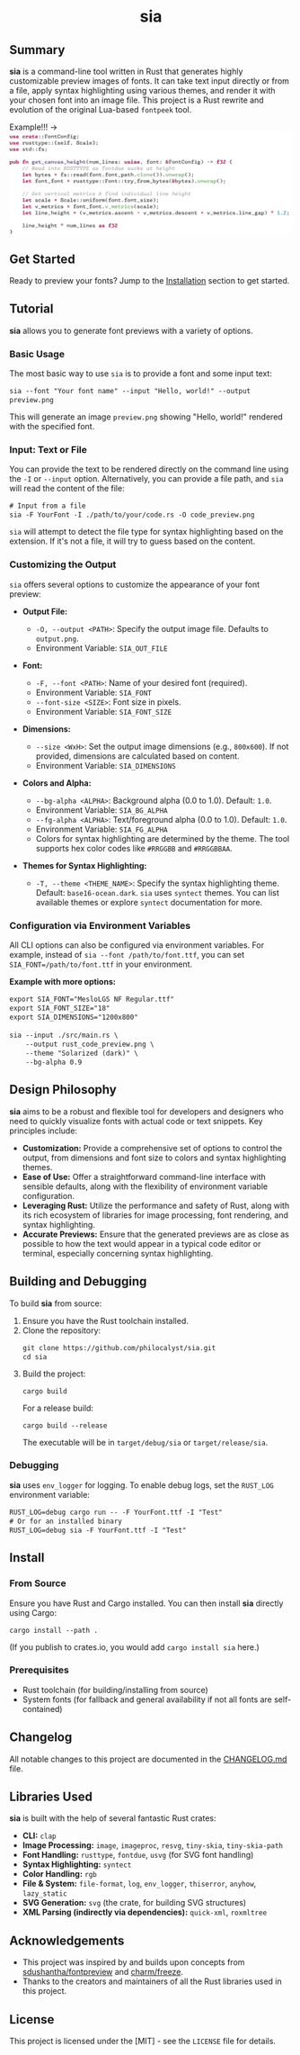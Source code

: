 <div align="center">

# sia

</div>

## Summary

**sia** is a command-line tool written in Rust that generates highly customizable preview images of fonts. It can take text input directly or from a file, apply syntax highlighting using various themes, and render it with your chosen font into an image file. This project is a Rust rewrite and evolution of the original Lua-based `fontpeek` tool.

Example!!! ->
![Language Version](example.png)

## Get Started

Ready to preview your fonts? Jump to the [Installation](#install) section to get started.

## Tutorial

**sia** allows you to generate font previews with a variety of options.

### Basic Usage

The most basic way to use `sia` is to provide a font and some input text:

```shell
sia --font "Your font name" --input "Hello, world!" --output preview.png
```

This will generate an image `preview.png` showing "Hello, world!" rendered with the specified font.

### Input: Text or File

You can provide the text to be rendered directly on the command line using the `-I` or `--input` option. Alternatively, you can provide a file path, and `sia` will read the content of the file:

```shell
# Input from a file
sia -F YourFont -I ./path/to/your/code.rs -O code_preview.png
```

`sia` will attempt to detect the file type for syntax highlighting based on the extension. If it's not a file, it will try to guess based on the content.

### Customizing the Output

`sia` offers several options to customize the appearance of your font preview:

*   **Output File:**
    *   `-O, --output <PATH>`: Specify the output image file. Defaults to `output.png`.
    *   Environment Variable: `SIA_OUT_FILE`

*   **Font:**
    *   `-F, --font <PATH>`: Name of your desired font (required).
    *   Environment Variable: `SIA_FONT`
    *   `--font-size <SIZE>`: Font size in pixels.
    *   Environment Variable: `SIA_FONT_SIZE`

*   **Dimensions:**
    *   `--size <WxH>`: Set the output image dimensions (e.g., `800x600`). If not provided, dimensions are calculated based on content.
    *   Environment Variable: `SIA_DIMENSIONS`

*   **Colors and Alpha:**
    *   `--bg-alpha <ALPHA>`: Background alpha (0.0 to 1.0). Default: `1.0`.
    *   Environment Variable: `SIA_BG_ALPHA`
    *   `--fg-alpha <ALPHA>`: Text/foreground alpha (0.0 to 1.0). Default: `1.0`.
    *   Environment Variable: `SIA_FG_ALPHA`
    *   Colors for syntax highlighting are determined by the theme. The tool supports hex color codes like `#RRGGBB` and `#RRGGBBAA`.

*   **Themes for Syntax Highlighting:**
    *   `-T, --theme <THEME_NAME>`: Specify the syntax highlighting theme. Default: `base16-ocean.dark`.
        `sia` uses `syntect` themes. You can list available themes or explore `syntect` documentation for more.

### Configuration via Environment Variables

All CLI options can also be configured via environment variables. For example, instead of `sia --font /path/to/font.ttf`, you can set `SIA_FONT=/path/to/font.ttf` in your environment.

**Example with more options:**

```shell
export SIA_FONT="MesloLGS NF Regular.ttf"
export SIA_FONT_SIZE="18"
export SIA_DIMENSIONS="1200x800"

sia --input ./src/main.rs \
    --output rust_code_preview.png \
    --theme "Solarized (dark)" \
    --bg-alpha 0.9
```

## Design Philosophy

**sia** aims to be a robust and flexible tool for developers and designers who need to quickly visualize fonts with actual code or text snippets. Key principles include:

*   **Customization:** Provide a comprehensive set of options to control the output, from dimensions and font size to colors and syntax highlighting themes.
*   **Ease of Use:** Offer a straightforward command-line interface with sensible defaults, along with the flexibility of environment variable configuration.
*   **Leveraging Rust:** Utilize the performance and safety of Rust, along with its rich ecosystem of libraries for image processing, font rendering, and syntax highlighting.
*   **Accurate Previews:** Ensure that the generated previews are as close as possible to how the text would appear in a typical code editor or terminal, especially concerning syntax highlighting.

## Building and Debugging

To build **sia** from source:

1.  Ensure you have the Rust toolchain installed.
2.  Clone the repository:
    ```shell
    git clone https://github.com/philocalyst/sia.git 
    cd sia
    ```
3.  Build the project:
    ```shell
    cargo build
    ```
    For a release build:
    ```shell
    cargo build --release
    ```
    The executable will be in `target/debug/sia` or `target/release/sia`.

### Debugging

**sia** uses `env_logger` for logging. To enable debug logs, set the `RUST_LOG` environment variable:

```shell
RUST_LOG=debug cargo run -- -F YourFont.ttf -I "Test"
# Or for an installed binary
RUST_LOG=debug sia -F YourFont.ttf -I "Test"
```

## Install

### From Source

Ensure you have Rust and Cargo installed. You can then install **sia** directly using Cargo:

```shell
cargo install --path .
```

(If you publish to crates.io, you would add `cargo install sia` here.)

### Prerequisites

*   Rust toolchain (for building/installing from source)
*   System fonts (for fallback and general availability if not all fonts are self-contained)

## Changelog

All notable changes to this project are documented in the [CHANGELOG.md](CHANGELOG.md) file.

## Libraries Used

**sia** is built with the help of several fantastic Rust crates:

*   **CLI:** `clap`
*   **Image Processing:** `image`, `imageproc`, `resvg`, `tiny-skia`, `tiny-skia-path`
*   **Font Handling:** `rusttype`, `fontdue`, `usvg` (for SVG font handling)
*   **Syntax Highlighting:** `syntect`
*   **Color Handling:** `rgb`
*   **File & System:** `file-format`, `log`, `env_logger`, `thiserror`, `anyhow`, `lazy_static`
*   **SVG Generation:** `svg` (the crate, for building SVG structures)
*   **XML Parsing (indirectly via dependencies):** `quick-xml`, `roxmltree`

## Acknowledgements

*   This project was inspired by and builds upon concepts from [sdushantha/fontpreview](https://github.com/sdushantha/fontpreview) and [charm/freeze](https://github.com/charmbracelet/freeze).
*   Thanks to the creators and maintainers of all the Rust libraries used in this project.

## License

This project is licensed under the [MIT] - see the `LICENSE` file for details.
